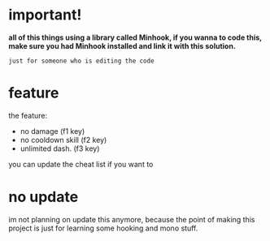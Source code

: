 # important!

**all of this things using a library called Minhook, if you wanna to code this, make sure you had Minhook installed and link it with this solution.**

`just for someone who is editing the code`


# feature

the feature: 

  - no damage (f1 key)
  - no cooldown skill (f2 key)
  - unlimited dash. (f3 key)
  
you can update the cheat list if you want to


# no update

im not planning on update this anymore, because the point of making this project is just for learning some hooking and mono stuff.
